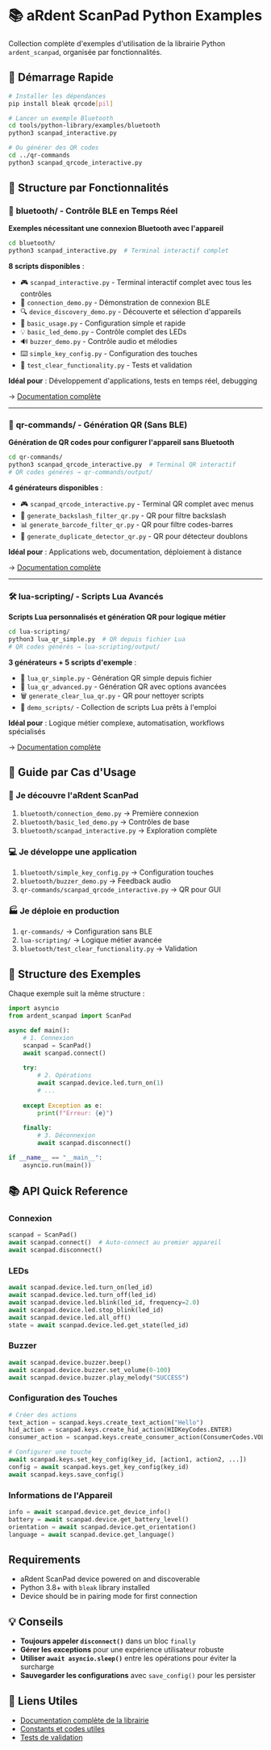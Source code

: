 # 📚 aRdent ScanPad Python Examples

Collection complète d'exemples d'utilisation de la librairie Python `ardent_scanpad`, organisée par fonctionnalités.

## 🚀 Démarrage Rapide

```bash
# Installer les dépendances
pip install bleak qrcode[pil]

# Lancer un exemple Bluetooth
cd tools/python-library/examples/bluetooth
python3 scanpad_interactive.py

# Ou générer des QR codes
cd ../qr-commands  
python3 scanpad_qrcode_interactive.py
```

## 📁 Structure par Fonctionnalités

### 📡 **bluetooth/** - Contrôle BLE en Temps Réel
**Exemples nécessitant une connexion Bluetooth avec l'appareil**

```bash
cd bluetooth/
python3 scanpad_interactive.py  # Terminal interactif complet
```

**8 scripts disponibles** :
- 🎮 `scanpad_interactive.py` - Terminal interactif complet avec tous les contrôles
- 🔗 `connection_demo.py` - Démonstration de connexion BLE
- 🔍 `device_discovery_demo.py` - Découverte et sélection d'appareils  
- 📝 `basic_usage.py` - Configuration simple et rapide
- 💡 `basic_led_demo.py` - Contrôle complet des LEDs
- 🔊 `buzzer_demo.py` - Contrôle audio et mélodies
- ⌨️ `simple_key_config.py` - Configuration des touches
- 🧪 `test_clear_functionality.py` - Tests et validation

**Idéal pour** : Développement d'applications, tests en temps réel, debugging

→ [Documentation complète](bluetooth/README.md)

---

### 📱 **qr-commands/** - Génération QR (Sans BLE)
**Génération de QR codes pour configurer l'appareil sans Bluetooth**

```bash
cd qr-commands/
python3 scanpad_qrcode_interactive.py  # Terminal QR interactif
# QR codes générés → qr-commands/output/
```

**4 générateurs disponibles** :
- 🎮 `scanpad_qrcode_interactive.py` - Terminal QR complet avec menus
- 🔧 `generate_backslash_filter_qr.py` - QR pour filtre backslash
- 📊 `generate_barcode_filter_qr.py` - QR pour filtre codes-barres
- 🔄 `generate_duplicate_detector_qr.py` - QR pour détecteur doublons

**Idéal pour** : Applications web, documentation, déploiement à distance

→ [Documentation complète](qr-commands/README.md)

---

### 🛠️ **lua-scripting/** - Scripts Lua Avancés
**Scripts Lua personnalisés et génération QR pour logique métier**

```bash
cd lua-scripting/
python3 lua_qr_simple.py  # QR depuis fichier Lua
# QR codes générés → lua-scripting/output/
```

**3 générateurs + 5 scripts d'exemple** :
- 📝 `lua_qr_simple.py` - Génération QR simple depuis fichier
- 🔧 `lua_qr_advanced.py` - Génération QR avec options avancées  
- 🗑️ `generate_clear_lua_qr.py` - QR pour nettoyer scripts
- 📁 `demo_scripts/` - Collection de scripts Lua prêts à l'emploi

**Idéal pour** : Logique métier complexe, automatisation, workflows spécialisés

→ [Documentation complète](lua-scripting/README.md)

## 🎯 Guide par Cas d'Usage

### 🚀 Je découvre l'aRdent ScanPad
1. `bluetooth/connection_demo.py` → Première connexion
2. `bluetooth/basic_led_demo.py` → Contrôles de base
3. `bluetooth/scanpad_interactive.py` → Exploration complète

### 💻 Je développe une application
1. `bluetooth/simple_key_config.py` → Configuration touches
2. `bluetooth/buzzer_demo.py` → Feedback audio
3. `qr-commands/scanpad_qrcode_interactive.py` → QR pour GUI

### 🏭 Je déploie en production
1. `qr-commands/` → Configuration sans BLE
2. `lua-scripting/` → Logique métier avancée
3. `bluetooth/test_clear_functionality.py` → Validation

## 🔧 Structure des Exemples

Chaque exemple suit la même structure :

```python
import asyncio
from ardent_scanpad import ScanPad

async def main():
    # 1. Connexion
    scanpad = ScanPad()
    await scanpad.connect()
    
    try:
        # 2. Opérations
        await scanpad.device.led.turn_on(1)
        # ...
        
    except Exception as e:
        print(f"Erreur: {e}")
    
    finally:
        # 3. Déconnexion
        await scanpad.disconnect()

if __name__ == "__main__":
    asyncio.run(main())
```

## 📚 API Quick Reference

### Connexion
```python
scanpad = ScanPad()
await scanpad.connect()  # Auto-connect au premier appareil
await scanpad.disconnect()
```

### LEDs
```python
await scanpad.device.led.turn_on(led_id)
await scanpad.device.led.turn_off(led_id)
await scanpad.device.led.blink(led_id, frequency=2.0)
await scanpad.device.led.stop_blink(led_id)
await scanpad.device.led.all_off()
state = await scanpad.device.led.get_state(led_id)
```

### Buzzer
```python
await scanpad.device.buzzer.beep()
await scanpad.device.buzzer.set_volume(0-100)
await scanpad.device.buzzer.play_melody("SUCCESS")
```

### Configuration des Touches
```python
# Créer des actions
text_action = scanpad.keys.create_text_action("Hello")
hid_action = scanpad.keys.create_hid_action(HIDKeyCodes.ENTER)
consumer_action = scanpad.keys.create_consumer_action(ConsumerCodes.VOLUME_UP)

# Configurer une touche
await scanpad.keys.set_key_config(key_id, [action1, action2, ...])
config = await scanpad.keys.get_key_config(key_id)
await scanpad.keys.save_config()
```

### Informations de l'Appareil
```python
info = await scanpad.device.get_device_info()
battery = await scanpad.device.get_battery_level()
orientation = await scanpad.device.get_orientation()
language = await scanpad.device.get_language()
```

## Requirements

- aRdent ScanPad device powered on and discoverable
- Python 3.8+ with `bleak` library installed
- Device should be in pairing mode for first connection

## 💡 Conseils

- **Toujours appeler `disconnect()`** dans un bloc `finally`
- **Gérer les exceptions** pour une expérience utilisateur robuste
- **Utiliser `await asyncio.sleep()`** entre les opérations pour éviter la surcharge
- **Sauvegarder les configurations** avec `save_config()` pour les persister

## 🔗 Liens Utiles

- [Documentation complète de la librairie](../README.md)
- [Constants et codes utiles](../ardent_scanpad/utils/constants.py)
- [Tests de validation](../../test-scripts/)